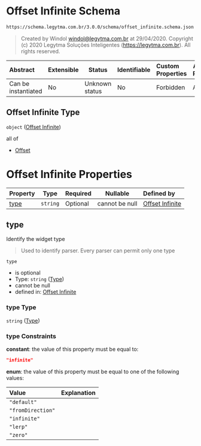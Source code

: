 # Offset Infinite Schema

```txt
https://schema.legytma.com.br/3.0.0/schema/offset_infinite.schema.json
```




> Created by Windol [windol@legytma.com.br](mailto:windol@legytma.com.br) at 29/04/2020.
> Copyright (c) 2020 Legytma Soluções Inteligentes (<https://legytma.com.br>). All rights reserved.
>

| Abstract            | Extensible | Status         | Identifiable | Custom Properties | Additional Properties | Access Restrictions | Defined In                                                                                  |
| :------------------ | ---------- | -------------- | ------------ | :---------------- | --------------------- | ------------------- | ------------------------------------------------------------------------------------------- |
| Can be instantiated | No         | Unknown status | No           | Forbidden         | Allowed               | none                | [offset_infinite.schema.json](../schema/offset_infinite.schema.json) |

## Offset Infinite Type

`object` ([Offset Infinite](offset_infinite.md))

all of

-   [Offset](box_shadow-properties-offset.md)

# Offset Infinite Properties

| Property      | Type     | Required | Nullable       | Defined by                                                                                                                                   |
| :------------ | -------- | -------- | -------------- | :------------------------------------------------------------------------------------------------------------------------------------------- |
| [type](#type) | `string` | Optional | cannot be null | [Offset Infinite](widget-definitions-type.md) |

## type

Identify the widget type


> Used to identify parser. Every parser can permit only one type
>

`type`

-   is optional
-   Type: `string` ([Type](widget-definitions-type.md))
-   cannot be null
-   defined in: [Offset Infinite](widget-definitions-type.md)

### type Type

`string` ([Type](widget-definitions-type.md))

### type Constraints

**constant**: the value of this property must be equal to:

```json
"infinite"
```

**enum**: the value of this property must be equal to one of the following values:

| Value             | Explanation |
| :---------------- | ----------- |
| `"default"`       |             |
| `"fromDirection"` |             |
| `"infinite"`      |             |
| `"lerp"`          |             |
| `"zero"`          |             |
